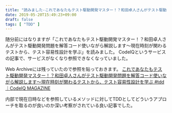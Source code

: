 ```yaml
---
title: "読みました-これであなたもテスト駆動開発マスター！？和田卓人さんがテスト駆動開発問題を解答コード使いながら解説します～現在時刻が関わるテストから、テスト容易性設計を学ぶ"
date: 2019-05-20T15:49:23+09:00
draft: false
tags: [ "TDD" ]
---
```


随分前にはなりますが「これであなたもテスト駆動開発マスター！？和田卓人さんがテスト駆動開発問題を解答コード使いながら解説します～現在時刻が関わるテストから、テスト容易性設計を学ぶ」を読みました。
CodeIQというサービスの記事で、サービスがなくなり参照できなくなっていました。

Web Archiveには残っていたので参照を貼っておきます。
[これであなたもテスト駆動開発マスター！？和田卓人さんがテスト駆動開発問題を解答コード使いながら解説します～現在時刻が関わるテストから、テスト容易性設計を学ぶ #tdd｜CodeIQ MAGAZINE](https://web.archive.org/web/20140214000853/https://codeiq.jp/magazine/2013/11/1475/)

内部で現在日時などを参照しているメソッドに対してTDDとしてどういうアプローチを取るのが良いのか深い考察がされている良い記事でした。
